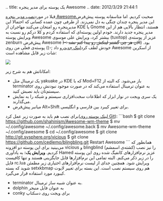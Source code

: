 .. title: یک پوسته برای مدیر پنجره Awesome .. date: 2012/3/29 21:44:1

قبلا در مورد[نصب مدیر پنجره
Awesome](http://shahinism.com/blog/1391/01/06/%d9%86%d8%b5%d8%a8-awesome-wm-%d8%b1%d9%88%db%8c-%d8%a7%d8%b3%d9%84%da%a9%d9%88%d8%b1/ "نصب Awesome WM روی اسلکور")صحبت
کردیم‌. اما متاسفانه پوسته پیش‌فرض این مدیر پنجره چندان چنگی به دل
نمی‌زند. از طرفی چون عمده کسانی که احتمالا این مدیرپنجره رو امتحان
می‌کنند مهاجران از KDE یا Gnome هستند‌، انتظار بالایی هم از این مدیر
پنجره جدید دارند. خودم اولین پوسته‌ای که استفاده کردم و کلا درکم رو نسبت
به ویرایش پوسته Awesome بیشتر کرد‌، ویرایش علی موسوی (tuxitop) عزیز از
پوسته‌ی zenburn پیش‌فرض Awesome بود‌. (‌~~الان هر چی گشتم لینکش رو پیدا
کنم نشد :-(~~ خودش لطف کرد[لینک
جدید](https://gitorious.org/awesome-configs)رو داد ;-)) پوسته‌ی فعلی من
روی Awesome از اسکرین شات زیر قابل مشاهده است:

![](https://github.com/shahinism/.configs/raw/master/Awesome-wm-theme/snapshot.png)

امکاناتش هم به شرح زیر:

-   یک ترمینال مثل yakuake در KDE که با Mod+F12 باز می‌شود. که البته از
    terminator به عنوان ترمینال استفاده می‌کند که در صورت موجود نبودنش
    روی سیستم‌تان باید نصبش کنید.
-   یک سری ویجت در نوار ابزار که اطلاعات سخت‌افزاری سیستم و شبکه را به
    نمایش می‌گذارند.
-   میانبر پیش‌فرض Alt+Shift برای تغییر کیبرد بین فارسی و انگلیسی.

برای نصب هم باید به صورت زیر عمل کرد([لینک پوسته روی
Git](https://github.com/shahinism/.configs/tree/master/Awesome-wm-theme)):
\`\`\`bash \$ git clone https://github.com/shahinism/Awesome-wm-theme \$
mv \~/.config/awesome \~/.config/awesome.back \$ mv Awesome-wm-theme
\~/.config/awesome \$ cd \~/.config/awesome \$ git clone
http://git.sysphere.org/vicious \$ git clone
https://github.com/cedlemo/blingbling.git Restart Awesome \`\`\` همانطور
که می‌بینید برای این پوسته دو افزونه vicious و blingblind (کشته‌ی اسمشم)
را نیز نصب کردیم‌. **ویرایش یک:** به یاد‌آوری Hamed عزیز نرم‌افزار‌های
کانفیگ شده روی این پوسته را در زیر ذکر می‌کنم‌. البته تمامی این
نرم‌افزار‌ها قابل جایگزینی هستند و تنها کافیست فایل rc.lua ویرایش شود‌.
همچنین جدای از لیست نرم‌افزار‌های اختیاری زیر مطمئن شوید که بسته
setxkbmap هم روی سیستم نصب است‌. این بسته برای تغییر لایوت کیبورد مورد
استفاده قرار می‌گیرد‌.

-   terminator به عنوان شبیه ساز ترمینال.
-   dolphin به عنوان فایل منیجر
-   conky برای ویجت روی دسکتاپ

